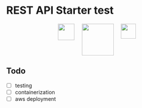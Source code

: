 # REST API Starter test 
<div style='display: flex; justify-content:center;' ><img height='44px'  src="https://camo.githubusercontent.com/fc61dcbdb7a6e49d3adecc12194b24ab20dfa25b/68747470733a2f2f692e636c6f756475702e636f6d2f7a6659366c4c376546612d3330303078333030302e706e67"
/> &nbsp;&nbsp;&nbsp;&nbsp;&nbsp;<img height='85px'  src="http://mongodb-tools.com/img/mongoose.png"
/>&nbsp;&nbsp;&nbsp;&nbsp;&nbsp;<img height='40px' src="http://passportjs.org/images/PassportJS.svg"
/>&nbsp;&nbsp;&nbsp;&nbsp;&nbsp;
</div>

## Todo
- [ ] testing
- [ ] containerization
- [ ] aws deployment
